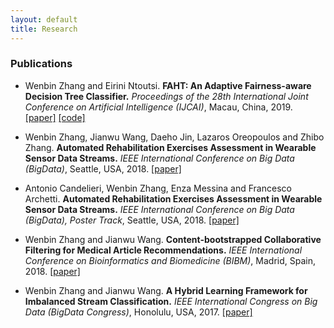 ```yaml
---
layout: default
title: Research
---
```


### Publications

* Wenbin Zhang and Eirini Ntoutsi. **FAHT: An Adaptive Fairness-aware Decision Tree Classifier.** *Proceedings of the 28th International Joint Conference on Artificial Intelligence (IJCAI)*, Macau, China, 2019. [[paper]](https://www.ijcai.org/proceedings/2019/0205.pdf) [[code]](https://github.com/vanbanTruong/FAHT) 
 

* Wenbin Zhang, Jianwu Wang, Daeho Jin, Lazaros Oreopoulos and Zhibo Zhang. **Automated Rehabilitation Exercises Assessment in Wearable Sensor Data Streams.** *IEEE International Conference on Big Data (BigData)*, Seattle, USA, 2018. [[paper]](https://ieeexplore.ieee.org/abstract/document/8622558)

* Antonio Candelieri, Wenbin Zhang, Enza Messina and Francesco Archetti. **Automated Rehabilitation Exercises Assessment in Wearable Sensor Data Streams.** *IEEE International Conference on Big Data (BigData), Poster Track*, Seattle, USA, 2018. [[paper]](https://ieeexplore.ieee.org/abstract/document/8622558)


* Wenbin Zhang and Jianwu Wang. **Content-bootstrapped Collaborative Filtering for Medical Article Recommendations.** *IEEE International Conference on Bioinformatics and Biomedicine (BIBM)*, Madrid, Spain, 2018. [[paper]](https://ieeexplore.ieee.org/abstract/document/8621180)

* Wenbin Zhang and Jianwu Wang. **A Hybrid Learning Framework for Imbalanced Stream Classification.** *IEEE International Congress on Big Data (BigData Congress)*, Honolulu, USA, 2017. [[paper]](https://ieeexplore.ieee.org/abstract/document/8029363)





